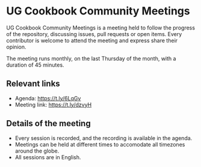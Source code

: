 # UG Cookbook Community Meetings

UG Cookbook Community Meetings is a meeting held to follow the progress of the repository, discussing issues, pull requests or open items. Every contributor is welcome to attend the meeting and express share their opinion.

The meeting runs monthly, on the last Thursday of the month, with a duration of 45 minutes.

## Relevant links

* Agenda: https://t.ly/6LqGv
* Meeting link: https://t.ly/dzvyH

## Details of the meeting

* Every session is recorded, and the recording is available in the agenda.
* Meetings can be held at different times to accomodate all timezones around the globe.
* All sessions are in English.